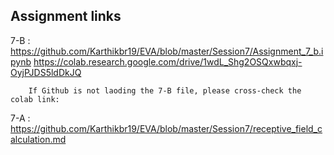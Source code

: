 ## Assignment links

  7-B : https://github.com/Karthikbr19/EVA/blob/master/Session7/Assignment_7_b.ipynb
        https://colab.research.google.com/drive/1wdL_Shg2OSQxwbqxj-OyjPJDS5ldDkJQ
  
        If Github is not laoding the 7-B file, please cross-check the colab link:        
  
  
  
  7-A : https://github.com/Karthikbr19/EVA/blob/master/Session7/receptive_field_calculation.md
  
  

